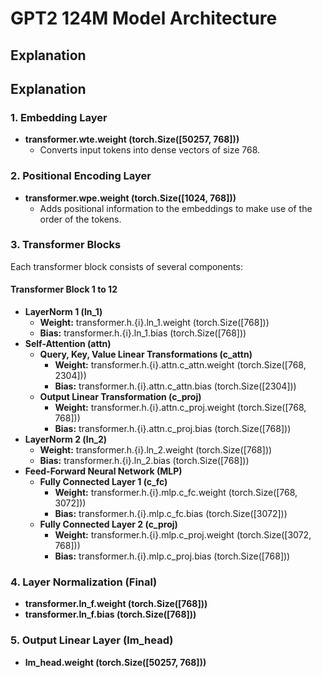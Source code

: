 # GPT2 124M Model Architecture

## Explanation


## Explanation

### 1. Embedding Layer
- **transformer.wte.weight (torch.Size([50257, 768]))**
  - Converts input tokens into dense vectors of size 768.

### 2. Positional Encoding Layer
- **transformer.wpe.weight (torch.Size([1024, 768]))**
  - Adds positional information to the embeddings to make use of the order of the tokens.

### 3. Transformer Blocks
Each transformer block consists of several components:

#### Transformer Block 1 to 12
- **LayerNorm 1 (ln_1)**
  - **Weight:** transformer.h.{i}.ln_1.weight (torch.Size([768]))
  - **Bias:** transformer.h.{i}.ln_1.bias (torch.Size([768]))
- **Self-Attention (attn)**
  - **Query, Key, Value Linear Transformations (c_attn)**
    - **Weight:** transformer.h.{i}.attn.c_attn.weight (torch.Size([768, 2304]))
    - **Bias:** transformer.h.{i}.attn.c_attn.bias (torch.Size([2304]))
  - **Output Linear Transformation (c_proj)**
    - **Weight:** transformer.h.{i}.attn.c_proj.weight (torch.Size([768, 768]))
    - **Bias:** transformer.h.{i}.attn.c_proj.bias (torch.Size([768]))
- **LayerNorm 2 (ln_2)**
  - **Weight:** transformer.h.{i}.ln_2.weight (torch.Size([768]))
  - **Bias:** transformer.h.{i}.ln_2.bias (torch.Size([768]))
- **Feed-Forward Neural Network (MLP)**
  - **Fully Connected Layer 1 (c_fc)**
    - **Weight:** transformer.h.{i}.mlp.c_fc.weight (torch.Size([768, 3072]))
    - **Bias:** transformer.h.{i}.mlp.c_fc.bias (torch.Size([3072]))
  - **Fully Connected Layer 2 (c_proj)**
    - **Weight:** transformer.h.{i}.mlp.c_proj.weight (torch.Size([3072, 768]))
    - **Bias:** transformer.h.{i}.mlp.c_proj.bias (torch.Size([768]))

### 4. Layer Normalization (Final)
- **transformer.ln_f.weight (torch.Size([768]))**
- **transformer.ln_f.bias (torch.Size([768]))**

### 5. Output Linear Layer (lm_head)
- **lm_head.weight (torch.Size([50257, 768]))**

